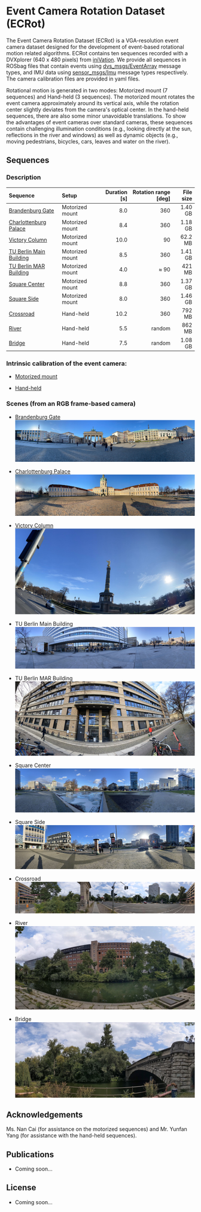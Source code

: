 # Event Camera Rotation Dataset (ECRot)
The Event Camera Rotation Dataset (ECRot) is a VGA-resolution event camera dataset designed for the development of event-based rotational motion related algorithms. ECRot contains ten sequences recorded with a DVXplorer (640 x 480 pixels) from [iniVation](https://inivation.com/). We provide all sequences in ROSbag files that contain events using [dvs_msgs/EventArray](https://github.com/uzh-rpg/rpg_dvs_ros/blob/master/dvs_msgs/msg/EventArray.msg) message types, and IMU data using [sensor_msgs/Imu](http://docs.ros.org/en/api/sensor_msgs/html/msg/Imu.html) message types respectively. The camera calibration files are provided in yaml files. 

Rotational motion is generated in two modes: Motorized mount (7 sequences) and Hand-held (3 sequences). The motorized mount rotates the event camera approximately around its vertical axis, while the rotation center slightly deviates from the camera's optical center. In the hand-held sequences, there are also some minor unavoidable translations. To show the advantages of event cameras over standard cameras, these sequences contain challenging illumination conditions (e.g., looking directly at the sun, reflections in the river and windows) as well as dynamic objects (e.g., moving pedestrians, bicycles, cars, leaves and water on the river).

<!-- An event camera dataset for rotational motion study

## News

- TODO -->


## Sequences

### Description

| Sequence | Setup | Duration [s] | Rotation range [deg] | File size |
| :-----| :-----| ----: | ----: | ----: |
| [Brandenburg Gate](https://drive.google.com/drive/folders/1k8C2ngoSKyy9yZOoFwEZWAGs2Utygz5Z?usp=share_link) | Motorized mount | 8.0 | 360 | 1.40 GB |
| [Charlottenburg Palace](https://drive.google.com/drive/folders/1_1tGqoZB4BnVk4Vt4OnlNTCKV4oXzWw1?usp=share_link) | Motorized mount | 8.4 | 360 | 1.18 GB |
| [Victory Column](https://drive.google.com/drive/folders/1MbKtWNnaJ_l4iKyW8M0FA6McqKv-X3nc?usp=share_link) | Motorized mount  | 10.0 | 90 | 62.2 MB |
| [TU Berlin Main Building](https://drive.google.com/drive/folders/1LSo-IyDAQdHpMJwYjzcVXaM6Yms-8X6k?usp=share_link) | Motorized mount | 8.5 | 360 | 1.41 GB |
| [TU Berlin MAR Building](https://drive.google.com/drive/folders/1uX4DrY5YoCCyEClXmNiE90_fpoZIrED6?usp=share_link) | Motorized mount | 4.0 | $\approx$ 90 | 421 MB |
| [Square Center](https://drive.google.com/drive/folders/18gVBZSuy2qbyLIwg0kNjVy3_1gkuslia?usp=share_link) | Motorized mount  | 8.8 | 360 | 1.37 GB |
| [Square Side](https://drive.google.com/drive/folders/14hbk54NcUG6uOrsdKqaOzDprQyaxyvNX?usp=share_link) | Motorized mount | 8.0 | 360 | 1.46 GB |
| [Crossroad](https://drive.google.com/drive/folders/1skZ2LNLBMXbtJaWzy2ijKtlHXYZ9SwAA?usp=share_link) | Hand-held | 10.2 | 360 | 792 MB |
| [River](https://drive.google.com/drive/folders/1USBO6u9tgF-YVMqNABKMDEQwa3peOlH5?usp=share_link) | Hand-held | 5.5 | random | 862 MB |
| [Bridge](https://drive.google.com/drive/folders/1BArPM4voy290iZDDwnoOaBlLZ-YdTQqH?usp=share_link) | Hand-held | 7.5 | random | 1.08 GB |

### Intrinsic calibration of the event camera:

- [Motorized mount](https://drive.google.com/file/d/1NqmTqD_S-3Ff0YsgIvEJdnzrZ4Lu0lNy/view?usp=share_link)

- [Hand-held](https://drive.google.com/file/d/1c12Y8s3klhSWhw8D5xvoi7zOqdrMDt4m/view?usp=share_link)

### Scenes (from an RGB frame-based camera)

- [Brandenburg Gate](https://en.wikipedia.org/wiki/Brandenburg_Gate)
![imagen](images/panoramas/brandenburg_gate.jpg)

- [Charlottenburg Palace](https://de.wikipedia.org/wiki/Schloss_Charlottenburg)
![imagen](images/panoramas/charlottenburg_palace.jpg)

- [Victory Column](https://en.wikipedia.org/wiki/Berlin_Victory_Column)
![imagen](images/panoramas/victory_column.jpg)

- TU Berlin Main Building
![imagen](images/panoramas/tub_main_building.jpg)

- TU Berlin MAR Building
![imagen](images/panoramas/tub_mar_building.jpg)

- Square Center
![imagen](images/panoramas/square_center.jpg)

- Square Side
![imagen](images/panoramas/square_side.jpg)

- Crossroad
![imagen](images/panoramas/crossroad.jpg)

- River
![imagen](images/panoramas/river.jpg)

- Bridge
![imagen](images/panoramas/bridge.jpg)

## Acknowledgements
Ms. Nan Cai (for assistance on the motorized sequences) and Mr. Yunfan Yang (for assistance with the hand-held sequences).

## Publications

- Coming soon...

## License

- Coming soon...
